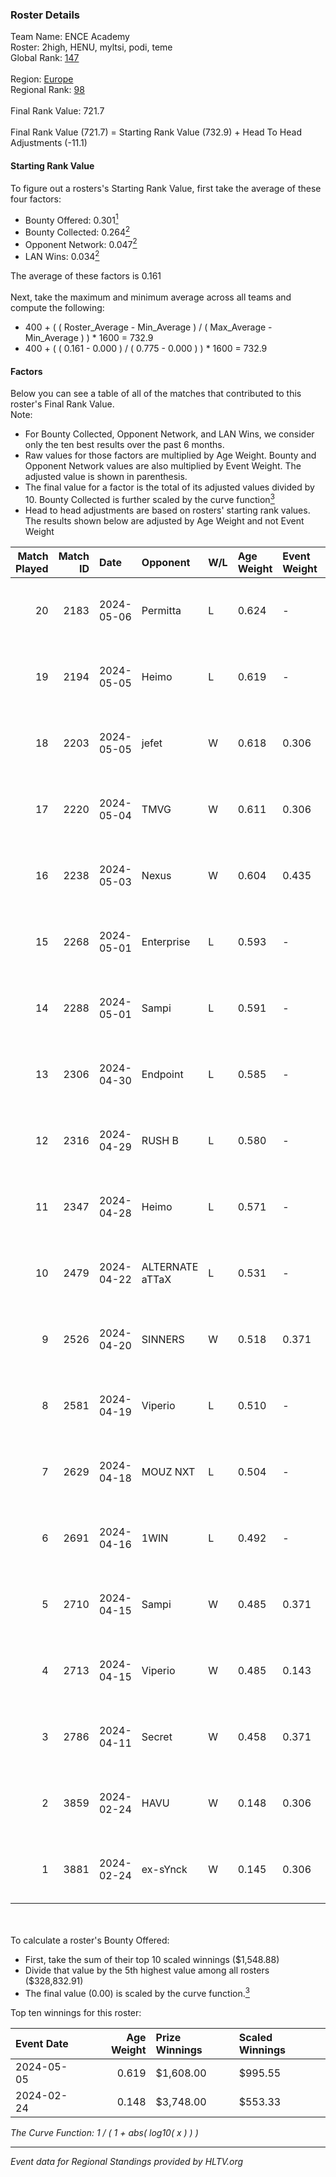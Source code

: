 ### Roster Details<br />
Team Name: ENCE Academy<br />
Roster: 2high, HENU, myltsi, podi, teme<br />
Global Rank: [147](../standings_global.md)<br />
<br />
Region: [Europe]( ../standings_europe.md)<br />
Regional Rank: [98]( ../standings_europe.md)<br />
<br />
Final Rank Value:  721.7<br />
<br />
Final Rank Value (721.7) = Starting Rank Value (732.9) + Head To Head Adjustments (-11.1)<br />

#### Starting Rank Value<br />
To figure out a rosters's Starting Rank Value, first take the average of these four factors:<br />
- Bounty Offered: 0.301[<sup>1</sup>](#table2)
- Bounty Collected: 0.264[<sup>2</sup>](#table1)
- Opponent Network: 0.047[<sup>2</sup>](#table1)
- LAN Wins: 0.034[<sup>2</sup>](#table1)

The average of these factors is 0.161<br />
<br />
Next, take the maximum and minimum average across all teams and compute the following:<br />
- 400 + ( ( Roster_Average - Min_Average ) / ( Max_Average - Min_Average ) ) * 1600 = 732.9
- 400 + ( ( 0.161 - 0.000 ) / ( 0.775 - 0.000 ) ) * 1600 = 732.9


#### Factors<br />
Below you can see a table of all of the matches that contributed to this roster's Final Rank Value.<br />
Note:<br />

- For Bounty Collected, Opponent Network, and LAN Wins, we consider only the ten best results over the past 6 months.
- Raw values for those factors are multiplied by Age Weight. Bounty and Opponent Network values are also multiplied by Event Weight. The adjusted value is shown in parenthesis.
- The final value for a factor is the total of its adjusted values divided by 10. Bounty Collected is further scaled by the curve function[<sup>3</sup>](#curveFunction)
- Head to head adjustments are based on rosters' starting rank values. The results shown below are adjusted by Age Weight and not Event Weight
<span id="table1"></span><br />


| Match Played | Match ID | Date       | Opponent        | W/L | Age Weight | Event Weight | Bounty Collected | Opponent Network | LAN Wins  | H2H Adj. | Roster                          |
| -: | -: | :- | :- | :- | :- | :- | :- | :- | :- | -: | :- |
|           20 |     2183 | 2024-05-06 | Permitta        | L   | 0.624      | -            | -                | -                | -         |    -5.08 | 2high, HENU, myltsi, podi, teme |
|           19 |     2194 | 2024-05-05 | Heimo           | L   | 0.619      | -            | -                | -                | -         |   -10.63 | 2high, HENU, myltsi, podi, teme |
|           18 |     2203 | 2024-05-05 | jefet           | W   | 0.618      | 0.306        | 0.001 (0.000)    | 0.022 (0.004)    | 0 (0.000) |     4.70 | 2high, HENU, myltsi, podi, teme |
|           17 |     2220 | 2024-05-04 | TMVG            | W   | 0.611      | 0.306        | 0.000 (0.000)    | 0.000 (0.000)    | 0 (0.000) |     3.52 | 2high, HENU, myltsi, podi, teme |
|           16 |     2238 | 2024-05-03 | Nexus           | W   | 0.604      | 0.435        | 0.014 (0.004)    | 0.465 (0.122)    | 0 (0.000) |    12.18 | 2high, HENU, myltsi, podi, teme |
|           15 |     2268 | 2024-05-01 | Enterprise      | L   | 0.593      | -            | -                | -                | -         |    -5.50 | 2high, HENU, myltsi, podi, teme |
|           14 |     2288 | 2024-05-01 | Sampi           | L   | 0.591      | -            | -                | -                | -         |    -4.55 | HENU, myltsi, podi, S1rva, teme |
|           13 |     2306 | 2024-04-30 | Endpoint        | L   | 0.585      | -            | -                | -                | -         |    -4.98 | HENU, myltsi, podi, S1rva, teme |
|           12 |     2316 | 2024-04-29 | RUSH B          | L   | 0.580      | -            | -                | -                | -         |    -6.05 | HENU, myltsi, podi, S1rva, teme |
|           11 |     2347 | 2024-04-28 | Heimo           | L   | 0.571      | -            | -                | -                | -         |   -10.50 | HENU, myltsi, podi, S1rva, teme |
|           10 |     2479 | 2024-04-22 | ALTERNATE aTTaX | L   | 0.531      | -            | -                | -                | -         |    -4.22 | HENU, myltsi, podi, S1rva, teme |
|            9 |     2526 | 2024-04-20 | SINNERS         | W   | 0.518      | 0.371        | 0.038 (0.007)    | 0.721 (0.138)    | 0 (0.000) |    13.99 | HENU, myltsi, podi, S1rva, teme |
|            8 |     2581 | 2024-04-19 | Viperio         | L   | 0.510      | -            | -                | -                | -         |   -10.50 | HENU, myltsi, podi, S1rva, teme |
|            7 |     2629 | 2024-04-18 | MOUZ NXT        | L   | 0.504      | -            | -                | -                | -         |    -2.46 | HENU, myltsi, podi, S1rva, teme |
|            6 |     2691 | 2024-04-16 | 1WIN            | L   | 0.492      | -            | -                | -                | -         |    -4.50 | HENU, myltsi, podi, S1rva, teme |
|            5 |     2710 | 2024-04-15 | Sampi           | W   | 0.485      | 0.371        | 0.028 (0.005)    | 1.000 (0.180)    | 0 (0.000) |    11.14 | HENU, myltsi, podi, S1rva, teme |
|            4 |     2713 | 2024-04-15 | Viperio         | W   | 0.485      | 0.143        | 0.002 (0.000)    | 0.038 (0.003)    | 0 (0.000) |     5.37 | HENU, myltsi, podi, S1rva, teme |
|            3 |     2786 | 2024-04-11 | Secret          | W   | 0.458      | 0.371        | 0.000 (0.000)    | 0.061 (0.010)    | 0 (0.000) |     3.75 | HENU, myltsi, podi, S1rva, teme |
|            2 |     3859 | 2024-02-24 | HAVU            | W   | 0.148      | 0.306        | 0.001 (0.000)    | 0.162 (0.007)    | 1 (0.148) |     2.22 | HENU, myltsi, podi, S1rva, teme |
|            1 |     3881 | 2024-02-24 | ex-sYnck        | W   | 0.145      | 0.306        | 0.000 (0.000)    | 0.018 (0.001)    | 1 (0.145) |     0.96 | HENU, myltsi, podi, S1rva, teme |

<br />
<span id="table2"></span><br />
To calculate a roster's Bounty Offered:<br />

- First, take the sum of their top 10 scaled winnings ($1,548.88)
- Divide that value by the 5th highest value among all rosters ($328,832.91)
- The final value (0.00) is scaled by the curve function.[<sup>3</sup>](#curveFunction)

Top ten winnings for this roster:<br />

| Event Date | Age Weight | Prize Winnings | Scaled Winnings |
| :- | -: | :- | :- |
| 2024-05-05 |      0.619 | $1,608.00      | $995.55         |
| 2024-02-24 |      0.148 | $3,748.00      | $553.33         |


<span id="curveFunction"></span>_The Curve Function: 1 / ( 1 + abs( log10( x ) ) )_<br />

---
_Event data for Regional Standings provided by HLTV.org_<br />
